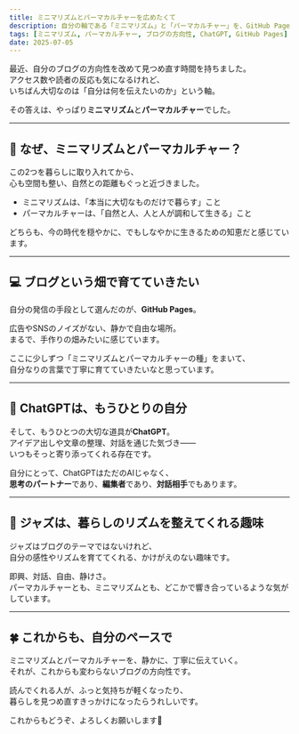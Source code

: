 ```yaml
---
title: ミニマリズムとパーマカルチャーを広めたくて
description: 自分の軸である「ミニマリズム」と「パーマカルチャー」を、GitHub PagesとChatGPTを通して広めていきたいという思いを言葉にしました。ジャズは自分の感性を育てる大切な趣味です。
tags: [ミニマリズム, パーマカルチャー, ブログの方向性, ChatGPT, GitHub Pages]
date: 2025-07-05
---
```


最近、自分のブログの方向性を改めて見つめ直す時間を持ちました。  
アクセス数や読者の反応も気になるけれど、  
いちばん大切なのは「自分は何を伝えたいのか」という軸。

その答えは、やっぱり**ミニマリズム**と**パーマカルチャー**でした。

---

## 🌿 なぜ、ミニマリズムとパーマカルチャー？

この2つを暮らしに取り入れてから、  
心も空間も整い、自然との距離もぐっと近づきました。

- ミニマリズムは、「本当に大切なものだけで暮らす」こと
- パーマカルチャーは、「自然と人、人と人が調和して生きる」こと

どちらも、今の時代を穏やかに、でもしなやかに生きるための知恵だと感じています。

---

## 💻 ブログという畑で育てていきたい

自分の発信の手段として選んだのが、**GitHub Pages**。

広告やSNSのノイズがない、静かで自由な場所。  
まるで、手作りの畑みたいに感じています。

ここに少しずつ「ミニマリズムとパーマカルチャーの種」をまいて、  
自分なりの言葉で丁寧に育てていきたいなと思っています。

---

## 🤖 ChatGPTは、もうひとりの自分

そして、もうひとつの大切な道具が**ChatGPT**。  
アイデア出しや文章の整理、対話を通じた気づき――  
いつもそっと寄り添ってくれる存在です。

自分にとって、ChatGPTはただのAIじゃなく、  
**思考のパートナー**であり、**編集者**であり、**対話相手**でもあります。

---

## 🎷 ジャズは、暮らしのリズムを整えてくれる趣味

ジャズはブログのテーマではないけれど、  
自分の感性やリズムを育ててくれる、かけがえのない趣味です。

即興、対話、自由、静けさ。  
パーマカルチャーとも、ミニマリズムとも、どこかで響き合っているような気がしています。

---

## 🍀 これからも、自分のペースで

ミニマリズムとパーマカルチャーを、静かに、丁寧に伝えていく。  
それが、これからも変わらないブログの方向性です。

読んでくれる人が、ふっと気持ちが軽くなったり、  
暮らしを見つめ直すきっかけになったらうれしいです。

これからもどうぞ、よろしくお願いします🌼

